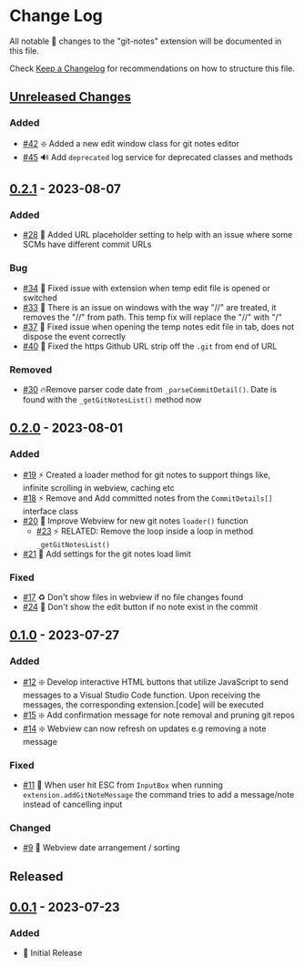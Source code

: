 # Change Log

All notable 🔖 changes to the "git-notes" extension will be documented in this file.

Check [Keep a Changelog](http://keepachangelog.com/) for recommendations on how to structure this file.

## [Unreleased Changes]

### Added

- [#42](https://github.com/jrosco/vscode-git-notes/pull/42) ❇️ Added a new edit window class for git notes editor
- [#45](https://github.com/jrosco/vscode-git-notes/pull/45) 🔊 Add `deprecated` log service for deprecated classes and methods

## [0.2.1] - 2023-08-07

### Added

- [#28](https://github.com/jrosco/vscode-git-notes/pull/28) 🍺 Added URL placeholder setting to help with an issue where some SCMs have different commit URLs

### Bug

- [#34](https://github.com/jrosco/vscode-git-notes/pull/34) 🐛 Fixed issue with extension when temp edit file is opened or switched
- [#33](https://github.com/jrosco/vscode-git-notes/pull/33) 🐛 There is an issue on windows with the way "//" are treated, it removes the "//" from path. This temp fix will replace the "//" with "/"
- [#37](https://github.com/jrosco/vscode-git-notes/pull/37) 🐛 Fixed issue when opening the temp notes edit file in tab, does not dispose the event correctly
- [#40](https://github.com/jrosco/vscode-git-notes/pull/40) 🐛 Fixed the https Github URL strip off the `.git` from end of URL

### Removed

- [#30](https://github.com/jrosco/vscode-git-notes/pull/30) 🔥Remove parser code date from `_parseCommitDetail()`. Date is found with the `_getGitNotesList()` method now

## [0.2.0] - 2023-08-01

### Added

- [#19](https://github.com/jrosco/vscode-git-notes/pull/19) ⚡ Created a loader method for git notes to support things like, infinite scrolling in webview, caching etc
- [#18](https://github.com/jrosco/vscode-git-notes/pull/18) ⚡ Remove and Add committed notes from the `CommitDetails[]` interface class
- [#20](https://github.com/jrosco/vscode-git-notes/pull/20) 💄 Improve Webview for new git notes `loader()` function
  - [#23](https://github.com/jrosco/vscode-git-notes/pull/23) ⚡ RELATED: Remove the loop inside a loop in method `_getGitNotesList()`
- [#21](https://github.com/jrosco/vscode-git-notes/pull/21) 🍻 Add settings for the git notes load limit
  
### Fixed

- [#17](https://github.com/jrosco/vscode-git-notes/pull/17) ♻️ Don't show files in webview if no file changes found
- [#24](https://github.com/jrosco/vscode-git-notes/pull/24) 🐛 Don't show the edit button if no note exist in the commit

## [0.1.0] - 2023-07-27

### Added

- [#12](https://github.com/jrosco/vscode-git-notes/pull/12) ❇️ Develop interactive HTML buttons that utilize JavaScript to send messages to a Visual Studio Code function. Upon receiving the messages, the corresponding extension.[code] will be executed
- [#15](https://github.com/jrosco/vscode-git-notes/pull/15) ❇️ Add confirmation message for note removal and pruning git repos
- [#14](https://github.com/jrosco/vscode-git-notes/pull/14) ❇️ Webview can now refresh on updates e.g removing a note message

### Fixed

- [#11](https://github.com/jrosco/vscode-git-notes/pull/11) 🐛 When user hit ESC from `InputBox` when running `extension.addGitNoteMessage` the command tries to add a message/note instead of cancelling input

### Changed

- [#9](https://github.com/jrosco/vscode-git-notes/pull/9) 🍻 Webview date arrangement / sorting

## Released

## [0.0.1] - 2023-07-23

### Added

- 🔖 Initial Release

[Unreleased Changes]: https://github.com/jrosco/vscode-git-notes/compare/master...develop

[0.0.1]: https://github.com/jrosco/vscode-git-notes/compare/a9fdfb1...0.0.1
[0.1.0]: https://github.com/jrosco/vscode-git-notes/compare/0.0.1...0.1.0
[0.2.0]: https://github.com/jrosco/vscode-git-notes/compare/0.1.0...0.2.0
[0.2.1]: https://github.com/jrosco/vscode-git-notes/compare/0.2.0...0.2.1
